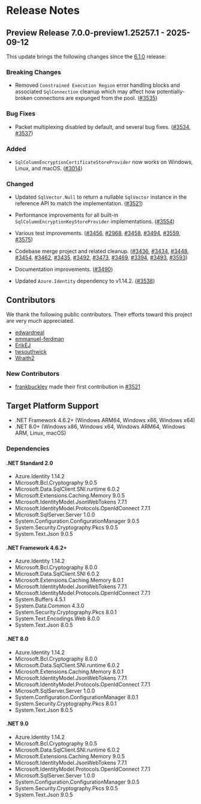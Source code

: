 # Release Notes

## Preview Release 7.0.0-preview1.25257.1 - 2025-09-12

This update brings the following changes since the [6.1.0](../6.1/6.1.0.md)
release:

### Breaking Changes

- Removed `Constrained Execution Region` error handling blocks and associated
  `SqlConnection` cleanup which may affect how potentially-broken connections
  are expunged from the pool.
  ([#3535](https://github.com/dotnet/SqlClient/pull/3535))

### Bug Fixes

- Packet multiplexing disabled by default, and several bug fixes.
  ([#3534](https://github.com/dotnet/SqlClient/pull/3534),
   [#3537](https://github.com/dotnet/SqlClient/pull/3537))

### Added

- `SqlColumnEncryptionCertificateStoreProvider` now works on Windows, Linux,
  and macOS.
  ([#3014](https://github.com/dotnet/SqlClient/pull/3014))

### Changed

- Updated `SqlVector.Null` to return a nullable `SqlVector` instance in the
  reference API to match the implementation.
  ([#3521](https://github.com/dotnet/SqlClient/pull/3521))

- Performance improvements for all built-in
  `SqlColumnEncryptionKeyStoreProvider` implementations.
  ([#3554](https://github.com/dotnet/SqlClient/pull/3554))

- Various test improvements.
  ([#3456](https://github.com/dotnet/SqlClient/pull/3456),
   [#2968](https://github.com/dotnet/SqlClient/pull/2968),
   [#3458](https://github.com/dotnet/SqlClient/pull/3458),
   [#3494](https://github.com/dotnet/SqlClient/pull/3494),
   [#3559](https://github.com/dotnet/SqlClient/pull/3559),
   [#3575](https://github.com/dotnet/SqlClient/pull/3575))

- Codebase merge project and related cleanup.
  ([#3436](https://github.com/dotnet/SqlClient/pull/3436),
   [#3434](https://github.com/dotnet/SqlClient/pull/3434),
   [#3448](https://github.com/dotnet/SqlClient/pull/3448),
   [#3454](https://github.com/dotnet/SqlClient/pull/3454),
   [#3462](https://github.com/dotnet/SqlClient/pull/3462),
   [#3435](https://github.com/dotnet/SqlClient/pull/3435),
   [#3492](https://github.com/dotnet/SqlClient/pull/3492),
   [#3473](https://github.com/dotnet/SqlClient/pull/3473),
   [#3469](https://github.com/dotnet/SqlClient/pull/3469),
   [#3394](https://github.com/dotnet/SqlClient/pull/3394),
   [#3493](https://github.com/dotnet/SqlClient/pull/3493),
   [#3593](https://github.com/dotnet/SqlClient/pull/3593))

- Documentation improvements.
  ([#3490](https://github.com/dotnet/SqlClient/pull/3490))

- Updated `Azure.Identity` dependency to v1.14.2.
  ([#3538](https://github.com/dotnet/SqlClient/pull/3538))

## Contributors

We thank the following public contributors. Their efforts toward this project
are very much appreciated.

- [edwardneal](https://github.com/edwardneal)
- [emmanuel-ferdman](https://github.com/emmanuel-ferdman)
- [ErikEJ](https://github.com/ErikEJ)
- [twsouthwick](https://github.com/twsouthwick)
- [Wraith2](https://github.com/Wraith2)

### New Contributors

- [frankbuckley](https://github.com/frankbuckley) made their first contribution
  in [#3521](https://github.com/dotnet/SqlClient/pull/3521)

## Target Platform Support

- .NET Framework 4.6.2+ (Windows ARM64, Windows x86, Windows x64)
- .NET 8.0+ (Windows x86, Windows x64, Windows ARM64, Windows ARM, Linux, macOS)

### Dependencies

#### .NET Standard 2.0

- Azure.Identity 1.14.2
- Microsoft.Bcl.Cryptography 9.0.5
- Microsoft.Data.SqlClient.SNI.runtime 6.0.2
- Microsoft.Extensions.Caching.Memory 9.0.5
- Microsoft.IdentityModel.JsonWebTokens 7.7.1
- Microsoft.IdentityModel.Protocols.OpenIdConnect 7.7.1
- Microsoft.SqlServer.Server 1.0.0
- System.Configuration.ConfigurationManager 9.0.5
- System.Security.Cryptography.Pkcs 9.0.5
- System.Text.Json 9.0.5

#### .NET Framework 4.6.2+

- Azure.Identity 1.14.2
- Microsoft.Bcl.Cryptography 8.0.0
- Microsoft.Data.SqlClient.SNI 6.0.2
- Microsoft.Extensions.Caching.Memory 8.0.1
- Microsoft.IdentityModel.JsonWebTokens 7.7.1
- Microsoft.IdentityModel.Protocols.OpenIdConnect 7.7.1
- System.Buffers 4.5.1
- System.Data.Common 4.3.0
- System.Security.Cryptography.Pkcs 8.0.1
- System.Text.Encodings.Web 8.0.0
- System.Text.Json 8.0.5

#### .NET 8.0

- Azure.Identity 1.14.2
- Microsoft.Bcl.Cryptography 8.0.0
- Microsoft.Data.SqlClient.SNI.runtime 6.0.2
- Microsoft.Extensions.Caching.Memory 8.0.1
- Microsoft.IdentityModel.JsonWebTokens 7.7.1
- Microsoft.IdentityModel.Protocols.OpenIdConnect 7.7.1
- Microsoft.SqlServer.Server 1.0.0
- System.Configuration.ConfigurationManager 8.0.1
- System.Security.Cryptography.Pkcs 8.0.1
- System.Text.Json 8.0.5

#### .NET 9.0

- Azure.Identity 1.14.2
- Microsoft.Bcl.Cryptography 9.0.5
- Microsoft.Data.SqlClient.SNI.runtime 6.0.2
- Microsoft.Extensions.Caching.Memory 9.0.5
- Microsoft.IdentityModel.JsonWebTokens 7.7.1
- Microsoft.IdentityModel.Protocols.OpenIdConnect 7.7.1
- Microsoft.SqlServer.Server 1.0.0
- System.Configuration.ConfigurationManager 9.0.5
- System.Security.Cryptography.Pkcs 9.0.5
- System.Text.Json 9.0.5
